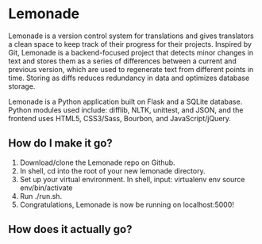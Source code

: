 # Lemonade

Lemonade is a version control system for translations and gives translators a clean space to keep track of their progress for their projects. Inspired by Git, Lemonade is a backend-focused project that detects minor changes in text and stores them as a series of differences between a current and previous version, which are used to regenerate text from different points in time. Storing as diffs reduces redundancy in data and optimizes database storage.

Lemonade is a Python application built on Flask and a SQLite database. Python modules used include: difflib, NLTK, unittest, and JSON, and the frontend uses HTML5, CSS3/Sass, Bourbon, and JavaScript/jQuery.

## How do I make it go?
1. Download/clone the Lemonade repo on Github.
2. In shell, cd into the root of your new lemonade directory. 
3. Set up your virtual environment. In shell, input:
	virtualenv env
	source env/bin/activate
4. Run ./run.sh.
5. Congratulations, Lemonade is now be running on localhost:5000!

## How does it actually go?
